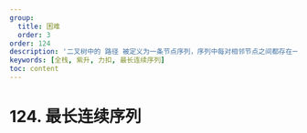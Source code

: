 ```yaml
---
group:
  title: 困难
  order: 3
order: 124
description: '二叉树中的 路径 被定义为一条节点序列，序列中每对相邻节点之间都存在一条边。同一个节点在一条路径序列中 至多出现一次 。该路径 至少包含一个 节点，且不一定经过根节点。'
keywords: [全栈, 紫升, 力扣, 最长连续序列]
toc: content
---
```


# 124. 最长连续序列
